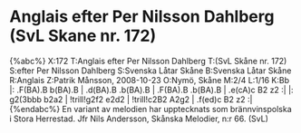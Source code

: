 # Anglais efter Per Nilsson Dahlberg (SvL Skane nr. 172)

{%abc%}
X:172
T:Anglais efter Per Nilsson Dahlberg
T:(SvL Skåne nr. 172)
S:efter Per Nilsson Dahlberg
S:Svenska Låtar Skåne
B:Svenska Låtar Skåne
R:Anglais
Z:Patrik Månsson, 2008-10-23
O:Nymö, Skåne
M:2/4
L:1/16
K:Bb
|: .F(BA).B b(BA).B | .d(BA).B .b(BA).B | .F(BA).B .b(BA).B | .e(cA)c B2 z2 :|
|: g2(3bbb b2a2 | !trill!g2f2 e2d2 | !trill!c2B2 A2g2 | .f(ed)c B2 z2 :|
{%endabc%}
En variant av melodien har upptecknats som brännvinspolska i Stora Herrestad. Jfr Nils Andersson, Skånska Melodier, n:r 66. (SvL)

